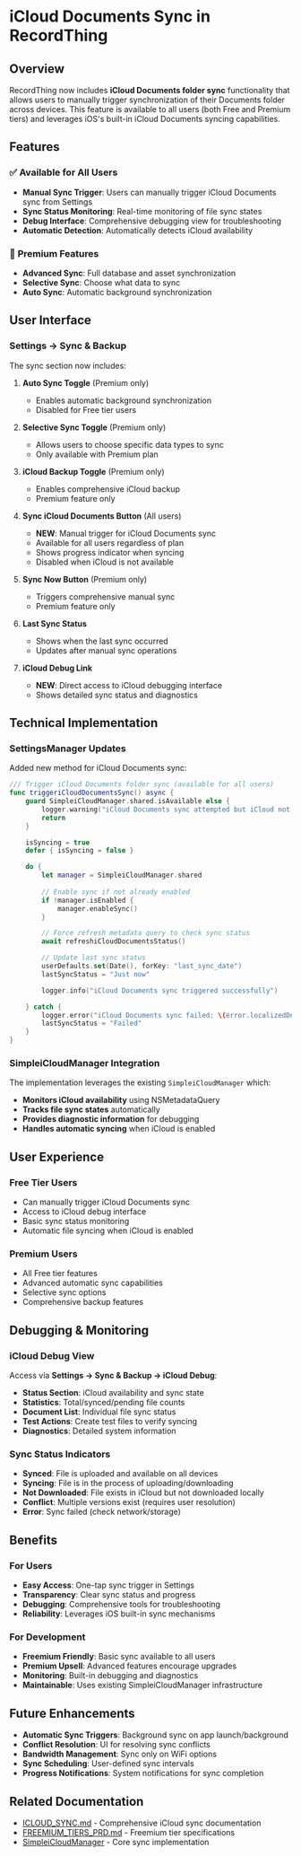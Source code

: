 # iCloud Documents Sync in RecordThing

## Overview

RecordThing now includes **iCloud Documents folder sync** functionality that allows users to manually trigger synchronization of their Documents folder across devices. This feature is available to all users (both Free and Premium tiers) and leverages iOS's built-in iCloud Documents syncing capabilities.

## Features

### ✅ **Available for All Users**
- **Manual Sync Trigger**: Users can manually trigger iCloud Documents sync from Settings
- **Sync Status Monitoring**: Real-time monitoring of file sync states
- **Debug Interface**: Comprehensive debugging view for troubleshooting
- **Automatic Detection**: Automatically detects iCloud availability

### 🎯 **Premium Features**
- **Advanced Sync**: Full database and asset synchronization
- **Selective Sync**: Choose what data to sync
- **Auto Sync**: Automatic background synchronization

## User Interface

### Settings → Sync & Backup

The sync section now includes:

1. **Auto Sync Toggle** (Premium only)
   - Enables automatic background synchronization
   - Disabled for Free tier users

2. **Selective Sync Toggle** (Premium only)
   - Allows users to choose specific data types to sync
   - Only available with Premium plan

3. **iCloud Backup Toggle** (Premium only)
   - Enables comprehensive iCloud backup
   - Premium feature only

4. **Sync iCloud Documents Button** (All users)
   - **NEW**: Manual trigger for iCloud Documents sync
   - Available for all users regardless of plan
   - Shows progress indicator when syncing
   - Disabled when iCloud is not available

5. **Sync Now Button** (Premium only)
   - Triggers comprehensive manual sync
   - Premium feature only

6. **Last Sync Status**
   - Shows when the last sync occurred
   - Updates after manual sync operations

7. **iCloud Debug Link**
   - **NEW**: Direct access to iCloud debugging interface
   - Shows detailed sync status and diagnostics

## Technical Implementation

### SettingsManager Updates

Added new method for iCloud Documents sync:

```swift
/// Trigger iCloud Documents folder sync (available for all users)
func triggeriCloudDocumentsSync() async {
    guard SimpleiCloudManager.shared.isAvailable else {
        logger.warning("iCloud Documents sync attempted but iCloud not available")
        return
    }

    isSyncing = true
    defer { isSyncing = false }

    do {
        let manager = SimpleiCloudManager.shared
        
        // Enable sync if not already enabled
        if !manager.isEnabled {
            manager.enableSync()
        }

        // Force refresh metadata query to check sync status
        await refreshiCloudDocumentsStatus()

        // Update last sync status
        userDefaults.set(Date(), forKey: "last_sync_date")
        lastSyncStatus = "Just now"

        logger.info("iCloud Documents sync triggered successfully")

    } catch {
        logger.error("iCloud Documents sync failed: \(error.localizedDescription)")
        lastSyncStatus = "Failed"
    }
}
```

### SimpleiCloudManager Integration

The implementation leverages the existing `SimpleiCloudManager` which:

- **Monitors iCloud availability** using NSMetadataQuery
- **Tracks file sync states** automatically
- **Provides diagnostic information** for debugging
- **Handles automatic syncing** when iCloud is enabled

## User Experience

### Free Tier Users
- Can manually trigger iCloud Documents sync
- Access to iCloud debug interface
- Basic sync status monitoring
- Automatic file syncing when iCloud is enabled

### Premium Users
- All Free tier features
- Advanced automatic sync capabilities
- Selective sync options
- Comprehensive backup features

## Debugging & Monitoring

### iCloud Debug View

Access via **Settings → Sync & Backup → iCloud Debug**:

- **Status Section**: iCloud availability and sync state
- **Statistics**: Total/synced/pending file counts  
- **Document List**: Individual file sync status
- **Test Actions**: Create test files to verify syncing
- **Diagnostics**: Detailed system information

### Sync Status Indicators

- **Synced**: File is uploaded and available on all devices
- **Syncing**: File is in the process of uploading/downloading
- **Not Downloaded**: File exists in iCloud but not downloaded locally
- **Conflict**: Multiple versions exist (requires user resolution)
- **Error**: Sync failed (check network/storage)

## Benefits

### For Users
- **Easy Access**: One-tap sync trigger in Settings
- **Transparency**: Clear sync status and progress
- **Debugging**: Comprehensive tools for troubleshooting
- **Reliability**: Leverages iOS built-in sync mechanisms

### For Development
- **Freemium Friendly**: Basic sync available to all users
- **Premium Upsell**: Advanced features encourage upgrades
- **Monitoring**: Built-in debugging and diagnostics
- **Maintainable**: Uses existing SimpleiCloudManager infrastructure

## Future Enhancements

- **Automatic Sync Triggers**: Background sync on app launch/background
- **Conflict Resolution**: UI for resolving sync conflicts
- **Bandwidth Management**: Sync only on WiFi options
- **Sync Scheduling**: User-defined sync intervals
- **Progress Notifications**: System notifications for sync completion

## Related Documentation

- [ICLOUD_SYNC.md](../../../docs/ICLOUD_SYNC.md) - Comprehensive iCloud sync documentation
- [FREEMIUM_TIERS_PRD.md](../../../FREEMIUM_TIERS_PRD.md) - Freemium tier specifications
- [SimpleiCloudManager](../../../apps/libs/RecordLib/Sources/RecordLib/Sync/SimpleiCloudManager.swift) - Core sync implementation
